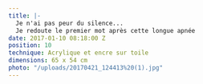 ```yaml
---
title: |-
  Je n'ai pas peur du silence...
  Je redoute le premier mot après cette longue apnée
date: 2017-01-10 08:18:00 Z
position: 10
technique: Acrylique et encre sur toile
dimensions: 65 x 54 cm
photo: "/uploads/20170421_124413%20(1).jpg"
---
```


